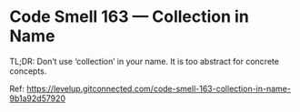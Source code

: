 # Code Smell 163 — Collection in Name

TL;DR: Don’t use ‘collection’ in your name. It is too abstract for concrete concepts.

Ref: https://levelup.gitconnected.com/code-smell-163-collection-in-name-9b1a92d57920
